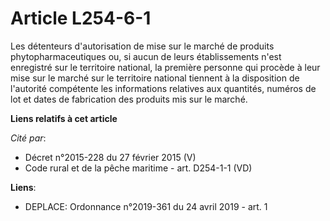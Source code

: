 # Article L254-6-1

Les détenteurs d'autorisation de mise sur le marché de produits phytopharmaceutiques ou, si aucun de leurs établissements
n'est enregistré sur le territoire national, la première personne qui procède à leur mise sur le marché sur le territoire
national tiennent à la disposition de l'autorité compétente les informations relatives aux quantités, numéros de lot et dates
de fabrication des produits mis sur le marché.

**Liens relatifs à cet article**

_Cité par_:

  - Décret n°2015-228 du 27 février 2015 (V)
  - Code rural et de la pêche maritime - art. D254-1-1 (VD)

**Liens**:

  - DEPLACE: Ordonnance n°2019-361 du 24 avril 2019 - art. 1
